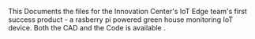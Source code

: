 This Documents the files for the Innovation Center's IoT Edge team's first success product - a rasberry pi powered green house monitoring IoT device. Both the CAD and the Code is available . 
